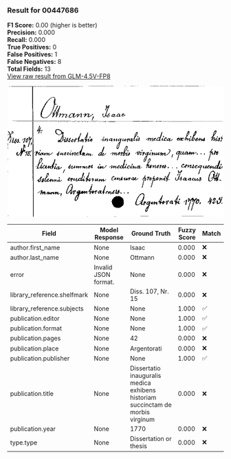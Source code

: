 ### Result for 00447686
**F1 Score:** 0.00 (higher is better)<br>**Precision:** 0.000<br>**Recall:** 0.000<br>**True Positives:** 0<br>**False Positives:** 1<br>**False Negatives:** 8<br>**Total Fields:** 13<br>[View raw result from GLM-4.5V-FP8](https://github.com/RISE-UNIBAS/humanities_data_benchmark/blob/main/results/2025-10-17/T0242/request_T0242_00447686.json)

<img src="https://github.com/RISE-UNIBAS/humanities_data_benchmark/blob/main/benchmarks/zettelkatalog/images/00447686.jpg?raw=true" alt="00447686" width="600px">

| Field | Model Response | Ground Truth | Fuzzy Score | Match |
|-------|----------------|--------------|-------------|-------|
| author.first_name | None | Isaac | 0.000 | ❌ |
| author.last_name | None | Ottmann | 0.000 | ❌ |
| error | Invalid JSON format. | None | 0.000 | ❌ |
| library_reference.shelfmark | None | Diss. 107, Nr. 15 | 0.000 | ❌ |
| library_reference.subjects | None | None | 1.000 | ✅ |
| publication.editor | None | None | 1.000 | ✅ |
| publication.format | None | None | 1.000 | ✅ |
| publication.pages | None | 42 | 0.000 | ❌ |
| publication.place | None | Argentorati | 0.000 | ❌ |
| publication.publisher | None | None | 1.000 | ✅ |
| publication.title | None | Dissertatio inauguralis medica exhibens historiam succinctam de morbis virginum | 0.000 | ❌ |
| publication.year | None | 1770 | 0.000 | ❌ |
| type.type | None | Dissertation or thesis | 0.000 | ❌ |
